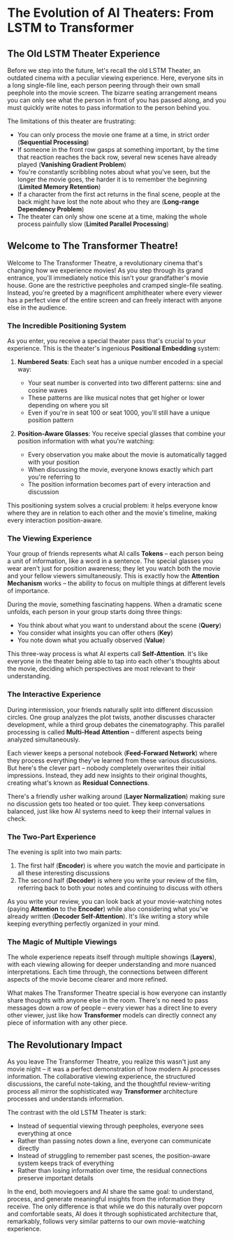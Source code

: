 # The Evolution of AI Theaters: From LSTM to Transformer

## The Old LSTM Theater Experience

Before we step into the future, let's recall the old LSTM Theater, an outdated cinema with a peculiar viewing experience. Here, everyone sits in a long single-file line, each person peering through their own small peephole into the movie screen. The bizarre seating arrangement means you can only see what the person in front of you has passed along, and you must quickly write notes to pass information to the person behind you.

The limitations of this theater are frustrating:
- You can only process the movie one frame at a time, in strict order (**Sequential Processing**)
- If someone in the front row gasps at something important, by the time that reaction reaches the back row, several new scenes have already played (**Vanishing Gradient Problem**)
- You're constantly scribbling notes about what you've seen, but the longer the movie goes, the harder it is to remember the beginning (**Limited Memory Retention**)
- If a character from the first act returns in the final scene, people at the back might have lost the note about who they are (**Long-range Dependency Problem**)
- The theater can only show one scene at a time, making the whole process painfully slow (**Limited Parallel Processing**)

## Welcome to The Transformer Theatre!

Welcome to The Transformer Theatre, a revolutionary cinema that's changing how we experience movies! As you step through its grand entrance, you'll immediately notice this isn't your grandfather's movie house. Gone are the restrictive peepholes and cramped single-file seating. Instead, you're greeted by a magnificent amphitheater where every viewer has a perfect view of the entire screen and can freely interact with anyone else in the audience.

### The Incredible Positioning System

As you enter, you receive a special theater pass that's crucial to your experience. This is the theater's ingenious **Positional Embedding** system:

1. **Numbered Seats**: Each seat has a unique number encoded in a special way:
   - Your seat number is converted into two different patterns: sine and cosine waves
   - These patterns are like musical notes that get higher or lower depending on where you sit
   - Even if you're in seat 100 or seat 1000, you'll still have a unique position pattern

2. **Position-Aware Glasses**: You receive special glasses that combine your position information with what you're watching:
   - Every observation you make about the movie is automatically tagged with your position
   - When discussing the movie, everyone knows exactly which part you're referring to
   - The position information becomes part of every interaction and discussion

This positioning system solves a crucial problem: it helps everyone know where they are in relation to each other and the movie's timeline, making every interaction position-aware.

### The Viewing Experience

Your group of friends represents what AI calls **Tokens** – each person being a unit of information, like a word in a sentence. The special glasses you wear aren't just for position awareness; they let you watch both the movie and your fellow viewers simultaneously. This is exactly how the **Attention Mechanism** works – the ability to focus on multiple things at different levels of importance.

During the movie, something fascinating happens. When a dramatic scene unfolds, each person in your group starts doing three things:
- You think about what you want to understand about the scene (**Query**)
- You consider what insights you can offer others (**Key**)
- You note down what you actually observed (**Value**)

This three-way process is what AI experts call **Self-Attention**. It's like everyone in the theater being able to tap into each other's thoughts about the movie, deciding which perspectives are most relevant to their understanding.

### The Interactive Experience

During intermission, your friends naturally split into different discussion circles. One group analyzes the plot twists, another discusses character development, while a third group debates the cinematography. This parallel processing is called **Multi-Head Attention** – different aspects being analyzed simultaneously.

Each viewer keeps a personal notebook (**Feed-Forward Network**) where they process everything they've learned from these various discussions. But here's the clever part – nobody completely overwrites their initial impressions. Instead, they add new insights to their original thoughts, creating what's known as **Residual Connections**.

There's a friendly usher walking around (**Layer Normalization**) making sure no discussion gets too heated or too quiet. They keep conversations balanced, just like how AI systems need to keep their internal values in check.

### The Two-Part Experience

The evening is split into two main parts:
1. The first half (**Encoder**) is where you watch the movie and participate in all these interesting discussions
2. The second half (**Decoder**) is where you write your review of the film, referring back to both your notes and continuing to discuss with others

As you write your review, you can look back at your movie-watching notes (paying **Attention** to the **Encoder**) while also considering what you've already written (**Decoder Self-Attention**). It's like writing a story while keeping everything perfectly organized in your mind.

### The Magic of Multiple Viewings

The whole experience repeats itself through multiple showings (**Layers**), with each viewing allowing for deeper understanding and more nuanced interpretations. Each time through, the connections between different aspects of the movie become clearer and more refined.

What makes The Transformer Theatre special is how everyone can instantly share thoughts with anyone else in the room. There's no need to pass messages down a row of people – every viewer has a direct line to every other viewer, just like how **Transformer** models can directly connect any piece of information with any other piece.

## The Revolutionary Impact

As you leave The Transformer Theatre, you realize this wasn't just any movie night – it was a perfect demonstration of how modern AI processes information. The collaborative viewing experience, the structured discussions, the careful note-taking, and the thoughtful review-writing process all mirror the sophisticated way **Transformer** architecture processes and understands information.

The contrast with the old LSTM Theater is stark:
- Instead of sequential viewing through peepholes, everyone sees everything at once
- Rather than passing notes down a line, everyone can communicate directly
- Instead of struggling to remember past scenes, the position-aware system keeps track of everything
- Rather than losing information over time, the residual connections preserve important details

In the end, both moviegoers and AI share the same goal: to understand, process, and generate meaningful insights from the information they receive. The only difference is that while we do this naturally over popcorn and comfortable seats, AI does it through sophisticated architecture that, remarkably, follows very similar patterns to our own movie-watching experience.
